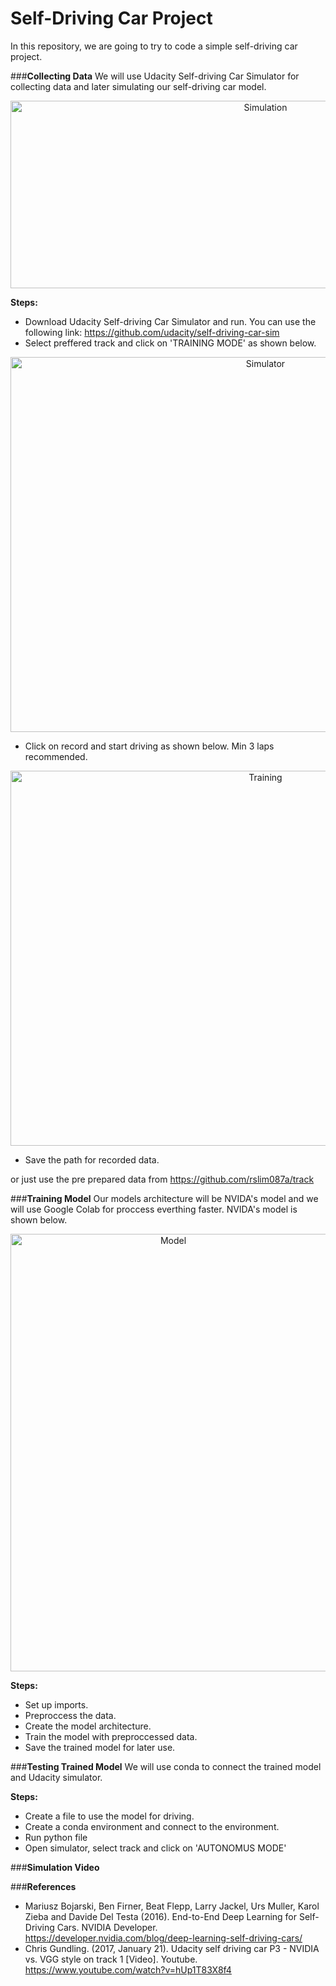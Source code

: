 # **Self-Driving Car Project**
In this repository, we are going to try to code a simple self-driving car project.

###**Collecting Data**
We will use Udacity Self-driving Car Simulator for collecting data and later simulating our self-driving car model.
<p align="center">
<img src="simulation.png" alt="Simulation" style="height: 300px; width:800px;"/>

**Steps:**
* Download Udacity Self-driving Car Simulator and run. You can use the following link: https://github.com/udacity/self-driving-car-sim
* Select preffered track and click on 'TRAINING MODE' as shown below.
<p align="center">
<img src="1.png" alt="Simulator" style="height: 600px; width:800px;"/>


* Click on record and start driving as shown below. Min 3 laps recommended.
<p align="center">
<img src="2.png" alt="Training" style="height: 600px; width:800px;"/>


* Save the path for recorded data.


or just use the pre prepared data from https://github.com/rslim087a/track

###**Training Model**
Our models architecture will be NVIDA's model and we will use Google Colab for proccess everthing faster. NVIDA's model is shown below.
<p align="center">
<img src="model.png" alt="Model" style="height: 700px; width:505px;"/>


**Steps:**
* Set up imports.
* Preproccess the data.
* Create the model architecture.
* Train the model with preproccessed data.
* Save the trained model for later use.

###**Testing Trained Model**
We will use conda to connect the trained model and Udacity simulator.

**Steps:**
* Create a file to use the model for driving.
* Create a conda environment and connect to the environment.
* Run python file
* Open simulator, select track and click on 'AUTONOMUS MODE'

###**Simulation Video**


###**References**
* Mariusz Bojarski, Ben Firner, Beat Flepp, Larry Jackel, Urs Muller, Karol Zieba and Davide Del Testa (2016). End-to-End Deep Learning for Self-Driving Cars. NVIDIA Developer. https://developer.nvidia.com/blog/deep-learning-self-driving-cars/
* Chris Gundling. (2017, January 21). Udacity self driving car P3 - NVIDIA vs. VGG style on track 1 [Video]. Youtube. https://www.youtube.com/watch?v=hUp1T83X8f4
